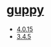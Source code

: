 # [guppy](https://hpc.nih.gov/apps/guppy.html)
- [4.0.15](/high-throughput-sequencing/guppy/4.0.15)
- [3.4.5](/high-throughput-sequencing/guppy/3.4.5)
